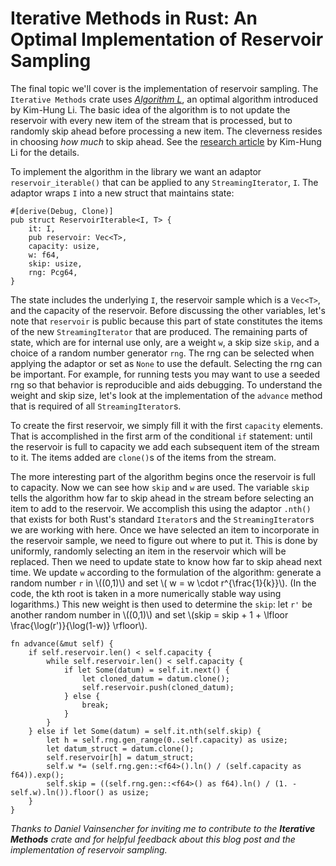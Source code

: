 <!--Aim for ~1500 words including code fragments.-->


# Iterative Methods in Rust: An Optimal Implementation of Reservoir Sampling

The final topic we'll cover is the implementation of reservoir sampling. The `Iterative Methods` crate uses [*Algorithm L*](https://en.wikipedia.org/wiki/Reservoir_sampling#An_optimal_algorithm), an optimal algorithm introduced by Kim-Hung Li. The basic idea of the algorithm is to not update the reservoir with every new item of the stream that is processed, but to randomly skip ahead before processing a new item. The cleverness resides in choosing *how much* to skip ahead. See the [research article]((https://dl.acm.org/doi/10.1145/198429.198435)) by Kim-Hung Li for the details. 

To implement the algorithm in the library we want an adaptor `reservoir_iterable()` that can be applied to any `StreamingIterator`, `I`. The adaptor wraps `I` into a new struct that maintains state:
```rust, ignore
#[derive(Debug, Clone)]
pub struct ReservoirIterable<I, T> {
    it: I,
    pub reservoir: Vec<T>,
    capacity: usize,
    w: f64,
    skip: usize,
    rng: Pcg64,
}
```
The state includes the underlying `I`, the reservoir sample which is a `Vec<T>`, and the capacity of the reservoir. Before discussing the other variables, let's note that `reservoir` is public because this part of state constitutes the items of the new `StreamingIterator` that are produced. The remaining parts of state, which are for internal use only, are a weight `w`, a skip size `skip`, and a choice of a random number generator `rng`. The rng can be selected when applying the adaptor or set as `None` to use the default. Selecting the rng can be important. For example, for running tests you may want to use a seeded rng so that behavior is reproducible and aids debugging. To understand the weight and skip size, let's look at the implementation of the `advance` method that is required of all `StreamingIterator`s.

To create the first reservoir, we simply fill it with the first `capacity` elements. That is accomplished in the first arm of the conditional `if` statement: until the reservoir is full to capacity we add each subsequent item of the stream to it. The items added are `clone()`s of the items from the stream. 

The more interesting part of the algorithm begins once the reservoir is full to capacity. Now we can see how `skip` and `w` are used. The variable `skip` tells the algorithm how far to skip ahead in the stream before selecting an item to add to the reservoir. We accomplish this using the adaptor `.nth()` that exists for both Rust's standard `Iterator`s and the `StreamingIterator`s we are working with here. Once we have selected an item to incorporate in the reservoir sample, we need to figure out where to put it. This is done by uniformly, randomly selecting an item in the reservoir which will be replaced. Then we need to update state to know how far to skip ahead next time. We update `w` according to the formulation of the algorithm: generate a random number `r` in \\((0,1)\\) and set \\( w = w \cdot r^{\frac{1}{k}}\\). (In the code, the kth root is taken in a more numerically stable way using logarithms.) This new weight is then used to determine the `skip`: let `r'` be another random number in \\((0,1)\\) and set \\(skip = skip + 1 + \lfloor \frac{\log(r')}{\log(1-w)}  \rfloor\\). 

```rust, ignore
fn advance(&mut self) {
    if self.reservoir.len() < self.capacity {
        while self.reservoir.len() < self.capacity {
            if let Some(datum) = self.it.next() {
                let cloned_datum = datum.clone();
                self.reservoir.push(cloned_datum);
            } else {
                break;
            }
        }
    } else if let Some(datum) = self.it.nth(self.skip) {
        let h = self.rng.gen_range(0..self.capacity) as usize;
        let datum_struct = datum.clone();
        self.reservoir[h] = datum_struct;
        self.w *= (self.rng.gen::<f64>().ln() / (self.capacity as f64)).exp();
        self.skip = ((self.rng.gen::<f64>() as f64).ln() / (1. - self.w).ln()).floor() as usize;
    }
}
```

*Thanks to Daniel Vainsencher for inviting me to contribute to the **Iterative Methods** crate and for helpful feedback about this blog post and the implementation of reservoir sampling.*

